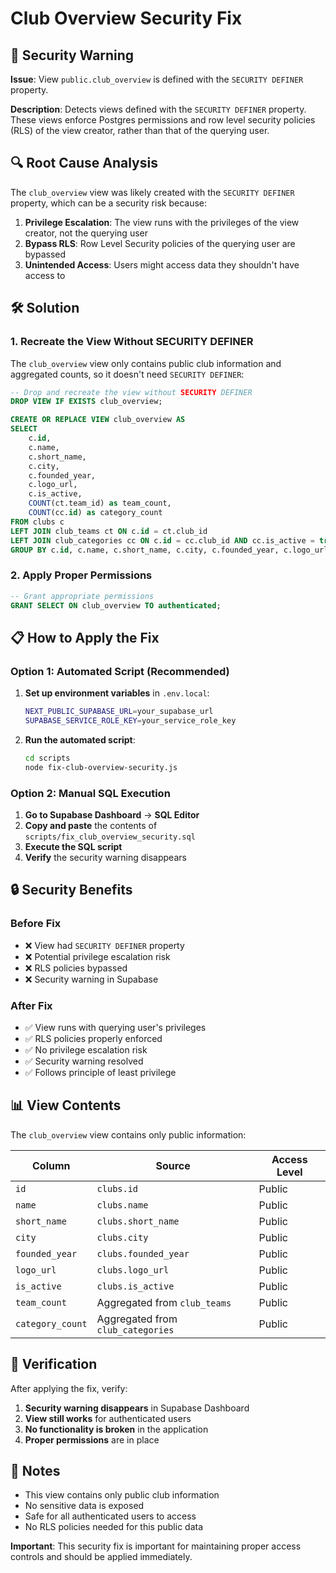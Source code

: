 # Club Overview Security Fix

## 🚨 Security Warning

**Issue**: View `public.club_overview` is defined with the `SECURITY DEFINER` property.

**Description**: Detects views defined with the `SECURITY DEFINER` property. These views enforce Postgres permissions and row level security policies (RLS) of the view creator, rather than that of the querying user.

## 🔍 Root Cause Analysis

The `club_overview` view was likely created with the `SECURITY DEFINER` property, which can be a security risk because:

1. **Privilege Escalation**: The view runs with the privileges of the view creator, not the querying user
2. **Bypass RLS**: Row Level Security policies of the querying user are bypassed
3. **Unintended Access**: Users might access data they shouldn't have access to

## 🛠️ Solution

### 1. Recreate the View Without SECURITY DEFINER

The `club_overview` view only contains public club information and aggregated counts, so it doesn't need `SECURITY DEFINER`:

```sql
-- Drop and recreate the view without SECURITY DEFINER
DROP VIEW IF EXISTS club_overview;

CREATE OR REPLACE VIEW club_overview AS
SELECT 
    c.id,
    c.name,
    c.short_name,
    c.city,
    c.founded_year,
    c.logo_url,
    c.is_active,
    COUNT(ct.team_id) as team_count,
    COUNT(cc.id) as category_count
FROM clubs c
LEFT JOIN club_teams ct ON c.id = ct.club_id
LEFT JOIN club_categories cc ON c.id = cc.club_id AND cc.is_active = true
GROUP BY c.id, c.name, c.short_name, c.city, c.founded_year, c.logo_url, c.is_active;
```

### 2. Apply Proper Permissions

```sql
-- Grant appropriate permissions
GRANT SELECT ON club_overview TO authenticated;
```

## 📋 How to Apply the Fix

### Option 1: Automated Script (Recommended)

1. **Set up environment variables** in `.env.local`:
   ```bash
   NEXT_PUBLIC_SUPABASE_URL=your_supabase_url
   SUPABASE_SERVICE_ROLE_KEY=your_service_role_key
   ```

2. **Run the automated script**:
   ```bash
   cd scripts
   node fix-club-overview-security.js
   ```

### Option 2: Manual SQL Execution

1. **Go to Supabase Dashboard** → **SQL Editor**
2. **Copy and paste** the contents of `scripts/fix_club_overview_security.sql`
3. **Execute the SQL script**
4. **Verify** the security warning disappears

## 🔒 Security Benefits

### Before Fix
- ❌ View had `SECURITY DEFINER` property
- ❌ Potential privilege escalation risk
- ❌ RLS policies bypassed
- ❌ Security warning in Supabase

### After Fix
- ✅ View runs with querying user's privileges
- ✅ RLS policies properly enforced
- ✅ No privilege escalation risk
- ✅ Security warning resolved
- ✅ Follows principle of least privilege

## 📊 View Contents

The `club_overview` view contains only public information:

| Column | Source | Access Level |
|--------|--------|--------------|
| `id` | `clubs.id` | Public |
| `name` | `clubs.name` | Public |
| `short_name` | `clubs.short_name` | Public |
| `city` | `clubs.city` | Public |
| `founded_year` | `clubs.founded_year` | Public |
| `logo_url` | `clubs.logo_url` | Public |
| `is_active` | `clubs.is_active` | Public |
| `team_count` | Aggregated from `club_teams` | Public |
| `category_count` | Aggregated from `club_categories` | Public |

## 🧪 Verification

After applying the fix, verify:

1. **Security warning disappears** in Supabase Dashboard
2. **View still works** for authenticated users
3. **No functionality is broken** in the application
4. **Proper permissions** are in place

## 📝 Notes

- This view contains only public club information
- No sensitive data is exposed
- Safe for all authenticated users to access
- No RLS policies needed for this public data

**Important**: This security fix is important for maintaining proper access controls and should be applied immediately.
